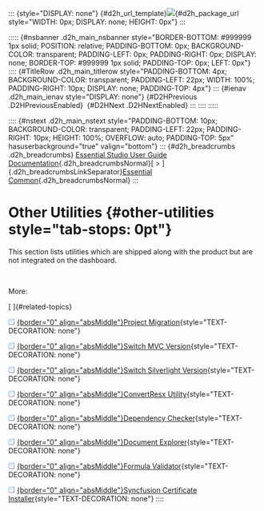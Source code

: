 ::: {style="DISPLAY: none"}
[](ms-xhelp:///?Id=d2h_url_template){#d2h_url_template}![](!package_url!){#d2h_package_url style="WIDTH: 0px; DISPLAY: none; HEIGHT: 0px"}
:::

::::: {#nsbanner .d2h_main_nsbanner style="BORDER-BOTTOM: #999999 1px solid; POSITION: relative; PADDING-BOTTOM: 0px; BACKGROUND-COLOR: transparent; PADDING-LEFT: 0px; PADDING-RIGHT: 0px; DISPLAY: none; BORDER-TOP: #999999 1px solid; PADDING-TOP: 0px; LEFT: 0px"}
:::: {#TitleRow .d2h_main_titlerow style="PADDING-BOTTOM: 4px; BACKGROUND-COLOR: transparent; PADDING-LEFT: 22px; WIDTH: 100%; PADDING-RIGHT: 10px; DISPLAY: none; PADDING-TOP: 4px"}
::: {#ienav .d2h_main_ienav style="DISPLAY: none"}
[](ms-xhelp:///?Id=0e919709-8872-4aa9-9981-c174a381843a){#D2HPrevious .D2HPreviousEnabled}  [](ms-xhelp:///?Id=c4e19f2f-bc1d-4cf7-be5b-c950925a8a6e){#D2HNext .D2HNextEnabled}
:::
::::
:::::

:::: {#nstext .d2h_main_nstext style="PADDING-BOTTOM: 10px; BACKGROUND-COLOR: transparent; PADDING-LEFT: 22px; PADDING-RIGHT: 10px; HEIGHT: 100%; OVERFLOW: auto; PADDING-TOP: 5px" hasuserbackground="true" valign="bottom"}
::: {#d2h_breadcrumbs .d2h_breadcrumbs}
[Essential Studio User Guide Documentation](ms-xhelp:///?Id=12457748-09e3-4d74-a240-8e049cedf030){.d2h_breadcrumbsNormal}[ \> ]{.d2h_breadcrumbsLinkSeparator}[Essential Common](ms-xhelp:///?Id=2bfe10b6-fac1-4f91-a173-04db314f10c3){.d2h_breadcrumbsNormal}
:::

# Other Utilities {#other-utilities style="tab-stops: 0pt"}

This section lists utilities which are shipped along with the product but are not integrated on the dashboard.

 

More:

[ ]{#related-topics}

[![](button.gif){border="0" align="absMiddle"}Project Migration](ms-xhelp:///?Id=c4e19f2f-bc1d-4cf7-be5b-c950925a8a6e){style="TEXT-DECORATION: none"}

[![](button.gif){border="0" align="absMiddle"}Switch MVC Version](ms-xhelp:///?Id=21632af0-6e87-4c6c-a0bf-0dc9dd4db088){style="TEXT-DECORATION: none"}

[![](button.gif){border="0" align="absMiddle"}Switch Silverlight Version](ms-xhelp:///?Id=3159ad44-78fd-4cfa-9e05-beec849a5d3d){style="TEXT-DECORATION: none"}

[![](button.gif){border="0" align="absMiddle"}ConvertResx Utility](ms-xhelp:///?Id=b710f15a-bce8-490a-8ed3-b35cbc8e47e8){style="TEXT-DECORATION: none"}

[![](button.gif){border="0" align="absMiddle"}Dependency Checker](ms-xhelp:///?Id=ef7b5026-b16b-412a-bc84-639f337f38f8){style="TEXT-DECORATION: none"}

[![](button.gif){border="0" align="absMiddle"}Document Explorer](ms-xhelp:///?Id=e1a69e79-1c69-4b98-a0fa-7dd09e522b1f){style="TEXT-DECORATION: none"}

[![](button.gif){border="0" align="absMiddle"}Formula Validator](ms-xhelp:///?Id=32ad1b6d-d8a5-4ed0-b280-d1375fc2204b){style="TEXT-DECORATION: none"}

[![](button.gif){border="0" align="absMiddle"}Syncfusion Certificate Installer](ms-xhelp:///?Id=f95f8a02-c9e4-4a89-a07a-40db4a33b617){style="TEXT-DECORATION: none"}
::::
